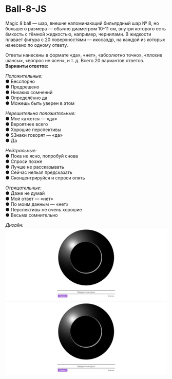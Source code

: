 # Ball-8-JS  
Magic 8 ball — шар, внешне напоминающий бильярдный шар № 8, но большего размера — обычно диаметром 10-11 см, внутри которого есть ёмкость с тёмной жидкостью, например, чернилами. В жидкости плавает фигура с 20 поверхностями — икосаэдр, на каждой из которых нанесено по одному ответу.

Ответы нанесены в формате «да», «нет», «абсолютно точно», «плохие шансы», «вопрос не ясен», и т. д. Всего 20 вариантов ответов.  
**Варианты ответов:**

*Положительные:*  
● Бесспорно  
● Предрешено  
● Никаких сомнений  
● Определённо да  
● Можешь быть уверен в этом  

*Нерешительно положительные:*  
● Мне кажется — «да»  
● Вероятнее всего  
● Хорошие перспективы  
● SЗнаки говорят — «да»  
● Да  

*Нейтральные:*  
● Пока не ясно, попробуй снова  
● Спроси позже  
● Лучше не рассказывать  
● Сейчас нельзя предсказать  
● Сконцентрируйся и спроси опять  

*Отрицательные:*  
● Даже не думай  
● Мой ответ — «нет»  
● По моим данным — «нет»  
● Перспективы не очень хорошие  
● Весьма сомнительно  

*Дизайн:*
![Image text](https://github.com/Sabwoofer220W/Ball-8-JS/blob/master/example/example1.png)
![Image text](https://github.com/Sabwoofer220W/Ball-8-JS/blob/master/example/example1.png)
